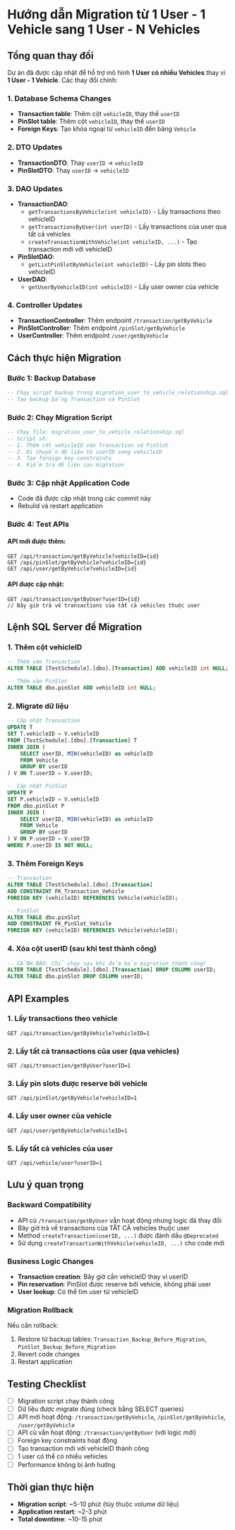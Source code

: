 # Hướng dẫn Migration từ 1 User - 1 Vehicle sang 1 User - N Vehicles

## Tổng quan thay đổi
Dự án đã được cập nhật để hỗ trợ mô hình **1 User có nhiều Vehicles** thay vì **1 User - 1 Vehicle**. Các thay đổi chính:

### 1. Database Schema Changes
- **Transaction table**: Thêm cột `vehicleID`, thay thế `userID`
- **PinSlot table**: Thêm cột `vehicleID`, thay thế `userID`
- **Foreign Keys**: Tạo khóa ngoại từ `vehicleID` đến bảng `Vehicle`

### 2. DTO Updates
- **TransactionDTO**: Thay `userID` → `vehicleID`
- **PinSlotDTO**: Thay `userID` → `vehicleID`

### 3. DAO Updates
- **TransactionDAO**:
  - `getTransactionsByVehicle(int vehicleID)` - Lấy transactions theo vehicleID
  - `getTransactionsByUser(int userID)` - Lấy transactions của user qua tất cả vehicles
  - `createTransactionWithVehicle(int vehicleID, ...)` - Tạo transaction mới với vehicleID
- **PinSlotDAO**:
  - `getListPinSlotByVehicle(int vehicleID)` - Lấy pin slots theo vehicleID
- **UserDAO**:
  - `getUserByVehicleID(int vehicleID)` - Lấy user owner của vehicle

### 4. Controller Updates
- **TransactionController**: Thêm endpoint `/transaction/getByVehicle`
- **PinSlotController**: Thêm endpoint `/pinSlot/getByVehicle`
- **UserController**: Thêm endpoint `/user/getByVehicle`

## Cách thực hiện Migration

### Bước 1: Backup Database
```sql
-- Chạy script backup trong migration_user_to_vehicle_relationship.sql
-- Tạo backup bảng Transaction và PinSlot
```

### Bước 2: Chạy Migration Script
```sql
-- Chạy file: migration_user_to_vehicle_relationship.sql
-- Script sẽ:
-- 1. Thêm cột vehicleID vào Transaction và PinSlot
-- 2. Di chuyển dữ liệu từ userID sang vehicleID
-- 3. Tạo foreign key constraints
-- 4. Kiểm tra dữ liệu sau migration
```

### Bước 3: Cập nhật Application Code
- Code đã được cập nhật trong các commit này
- Rebuild và restart application

### Bước 4: Test APIs

#### API mới được thêm:
```
GET /api/transaction/getByVehicle?vehicleID={id}
GET /api/pinSlot/getByVehicle?vehicleID={id}  
GET /api/user/getByVehicle?vehicleID={id}
```

#### API được cập nhật:
```
GET /api/transaction/getByUser?userID={id}
// Bây giờ trả về transactions của tất cả vehicles thuộc user
```

## Lệnh SQL Server để Migration

### 1. Thêm cột vehicleID
```sql
-- Thêm vào Transaction
ALTER TABLE [TestSchedule].[dbo].[Transaction] ADD vehicleID int NULL;

-- Thêm vào PinSlot
ALTER TABLE dbo.pinSlot ADD vehicleID int NULL;
```

### 2. Migrate dữ liệu
```sql
-- Cập nhật Transaction
UPDATE T 
SET T.vehicleID = V.vehicleID
FROM [TestSchedule].[dbo].[Transaction] T
INNER JOIN (
    SELECT userID, MIN(vehicleID) as vehicleID 
    FROM Vehicle 
    GROUP BY userID
) V ON T.userID = V.userID;

-- Cập nhật PinSlot
UPDATE P 
SET P.vehicleID = V.vehicleID
FROM dbo.pinSlot P
INNER JOIN (
    SELECT userID, MIN(vehicleID) as vehicleID 
    FROM Vehicle 
    GROUP BY userID
) V ON P.userID = V.userID
WHERE P.userID IS NOT NULL;
```

### 3. Thêm Foreign Keys
```sql
-- Transaction
ALTER TABLE [TestSchedule].[dbo].[Transaction]
ADD CONSTRAINT FK_Transaction_Vehicle 
FOREIGN KEY (vehicleID) REFERENCES Vehicle(vehicleID);

-- PinSlot
ALTER TABLE dbo.pinSlot
ADD CONSTRAINT FK_PinSlot_Vehicle 
FOREIGN KEY (vehicleID) REFERENCES Vehicle(vehicleID);
```

### 4. Xóa cột userID (sau khi test thành công)
```sql
-- CẢNH BÁO: Chỉ chạy sau khi đảm bảo migration thành công!
ALTER TABLE [TestSchedule].[dbo].[Transaction] DROP COLUMN userID;
ALTER TABLE dbo.pinSlot DROP COLUMN userID;
```

## API Examples

### 1. Lấy transactions theo vehicle
```http
GET /api/transaction/getByVehicle?vehicleID=1
```

### 2. Lấy tất cả transactions của user (qua vehicles)
```http
GET /api/transaction/getByUser?userID=1
```

### 3. Lấy pin slots được reserve bởi vehicle
```http
GET /api/pinSlot/getByVehicle?vehicleID=1
```

### 4. Lấy user owner của vehicle
```http
GET /api/user/getByVehicle?vehicleID=1
```

### 5. Lấy tất cả vehicles của user
```http
GET /api/vehicle/user?userID=1
```

## Lưu ý quan trọng

### Backward Compatibility
- API cũ `/transaction/getByUser` vẫn hoạt động nhưng logic đã thay đổi
- Bây giờ trả về transactions của TẤT CẢ vehicles thuộc user
- Method `createTransaction(userID, ...)` được đánh dấu `@Deprecated`
- Sử dụng `createTransactionWithVehicle(vehicleID, ...)` cho code mới

### Business Logic Changes
- **Transaction creation**: Bây giờ cần vehicleID thay vì userID
- **Pin reservation**: PinSlot được reserve bởi vehicle, không phải user
- **User lookup**: Có thể tìm user từ vehicleID

### Migration Rollback
Nếu cần rollback:
1. Restore từ backup tables: `Transaction_Backup_Before_Migration`, `PinSlot_Backup_Before_Migration`
2. Revert code changes
3. Restart application

## Testing Checklist

- [ ] Migration script chạy thành công
- [ ] Dữ liệu được migrate đúng (check bằng SELECT queries)
- [ ] API mới hoạt động: `/transaction/getByVehicle`, `/pinSlot/getByVehicle`, `/user/getByVehicle`
- [ ] API cũ vẫn hoạt động: `/transaction/getByUser` (với logic mới)
- [ ] Foreign key constraints hoạt động
- [ ] Tạo transaction mới với vehicleID thành công
- [ ] 1 user có thể có nhiều vehicles
- [ ] Performance không bị ảnh hưởng

## Thời gian thực hiện
- **Migration script**: ~5-10 phút (tùy thuộc volume dữ liệu)
- **Application restart**: ~2-3 phút
- **Total downtime**: ~10-15 phút
